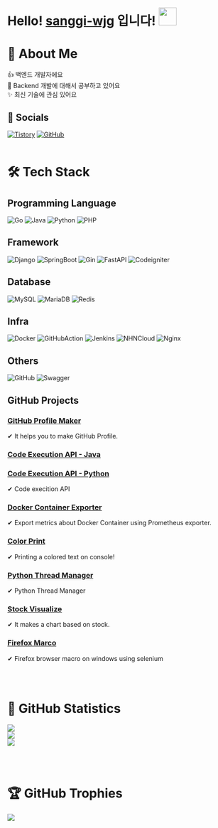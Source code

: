 # Hello! [sanggi-wjg](https://github.com/sanggi-wjg) 입니다! <img src="https://raw.githubusercontent.com/MartinHeinz/MartinHeinz/master/wave.gif" width=40px>

# 💫 About Me
👍 백엔드 개발자에요\
🌱 Backend 개발에 대해서 공부하고 있어요\
✨ 최신 기술에 관심 있어요

## 💌 Socials
[![Tistory](https://img.shields.io/badge/Tistory-d0f4de.svg?style=for-the-badge&logo=Tistory&logoColor=white)](https://sanggi-jayg.tistory.com/)
[![GitHub](https://img.shields.io/badge/GitHub-9cf.svg?style=for-the-badge&logo=GitHub&logoColor=white)](https://github.com/sanggi-wjg)
<br><br>

# 🛠 Tech Stack
## Programming Language
![Go](https://img.shields.io/badge/Go-29BEB0.svg?style=for-the-badge&logo=Go&logoColor=white)
![Java](https://img.shields.io/badge/Java-34495E.svg?style=for-the-badge&logo=Java&logoColor=white)
![Python](https://img.shields.io/badge/Python-4B8BBE.svg?style=for-the-badge&logo=Python&logoColor=white)
![PHP](https://img.shields.io/badge/PHP-787CB5.svg?style=for-the-badge&logo=PHP&logoColor=white)

## Framework
![Django](https://img.shields.io/badge/Django-193e2f.svg?style=for-the-badge&logo=Django&logoColor=white)
![SpringBoot](https://img.shields.io/badge/SpringBoot-76b44d.svg?style=for-the-badge&logo=SpringBoot&logoColor=white)
![Gin](https://img.shields.io/badge/Gin-338fce.svg?style=for-the-badge&logo=Gin&logoColor=white)
![FastAPI](https://img.shields.io/badge/FastAPI-329688.svg?style=for-the-badge&logo=FastAPI&logoColor=white)
![Codeigniter](https://img.shields.io/badge/Codeigniter-cd451e.svg?style=for-the-badge&logo=Codeigniter&logoColor=white)

## Database
![MySQL](https://img.shields.io/badge/MySQL-206188.svg?style=for-the-badge&logo=MySQL&logoColor=white)
![MariaDB](https://img.shields.io/badge/MariaDB-0c2c62.svg?style=for-the-badge&logo=MariaDB&logoColor=white)
![Redis](https://img.shields.io/badge/Redis-ce2b26.svg?style=for-the-badge&logo=Redis&logoColor=white)

## Infra
![Docker](https://img.shields.io/badge/Docker-4092e2.svg?style=for-the-badge&logo=Docker&logoColor=white)
![GitHubAction](https://img.shields.io/badge/GitHubAction-3e89fa.svg?style=for-the-badge&logo=GitHubAction&logoColor=white)
![Jenkins](https://img.shields.io/badge/Jenkins-000000.svg?style=for-the-badge&logo=Jenkins&logoColor=white)
![NHNCloud](https://img.shields.io/badge/NHNCloud-2a5bda.svg?style=for-the-badge&logo=NHNCloud&logoColor=white)
![Nginx](https://img.shields.io/badge/Nginx-2e913f.svg?style=for-the-badge&logo=Nginx&logoColor=white)

## Others
![GitHub](https://img.shields.io/badge/GitHub-212121.svg?style=for-the-badge&logo=GitHub&logoColor=white)
![Swagger](https://img.shields.io/badge/Swagger-8de346.svg?style=for-the-badge&logo=Swagger&logoColor=white)

## GitHub Projects

### [GitHub Profile Maker](https://github.com/sanggi-wjg/gpm)
✔ It helps you to make GitHub Profile.

### [Code Execution API - Java](https://github.com/sanggi-wjg/my-ide-java) 
### [Code Execution API - Python](https://github.com/sanggi-wjg/my-ide)
✔ Code execition API

### [Docker Container Exporter](https://github.com/sanggi-wjg/docker-container-exporter)
✔ Export metrics about Docker Container using Prometheus exporter.

### [Color Print](https://github.com/sanggi-wjg/color_print)
✔ Printing a colored text on console!

### [Python Thread Manager](https://github.com/sanggi-wjg/py-thread-manager)
✔ Python Thread Manager

### [Stock Visualize](https://github.com/sanggi-wjg/stock_visualize)
✔ It makes a chart based on stock.

### [Firefox Marco](https://github.com/sanggi-wjg/firefox_browser_macro)
✔ Firefox browser macro on windows using selenium

<br><br>

# 💛 GitHub Statistics
![](https://github-readme-stats.vercel.app/api?username=sanggi-wjg&theme=dark&hide_border=false&include_all_commits=false&count_private=true)
<br>
![](https://github-readme-streak-stats.herokuapp.com/?user=sanggi-wjg&theme=dark&hide_border=false)
<br>
![](https://github-readme-stats.vercel.app/api/top-langs/?username=sanggi-wjg&theme=dark&hide_border=false&include_all_commits=false&count_private=true&layout=compact&hide=javascript,html,css,scss)

<br><br>
# 🏆 GitHub Trophies
![](https://github-profile-trophy.vercel.app/?username=sanggi-wjg&theme=discord&no-frame=false&no-bg=true&margin-w=4)



<!--
뱃지
https://shields.io/

아이콘
https://simpleicons.org/

컬러
https://www.w3schools.com/colors/colors_2021.asp
-->
